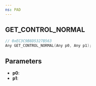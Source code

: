 ```yaml
---
ns: PAD
---
```

## GET_CONTROL_NORMAL

```c
// 0xEC3C9B8D5327B563
Any GET_CONTROL_NORMAL(Any p0, Any p1);
```

## Parameters
* **p0**:
* **p1**:
